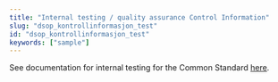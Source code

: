 ```yaml
---
title: "Internal testing / quality assurance Control Information"
slug: "dsop_kontrollinformasjon_test"
id: "dsop_kontrollinformasjon_test"
keywords: ["sample"]
---
```


See documentation for internal testing for the Common Standard
[here](https://dokumentasjon.dsop.no/dsop_kontroll_test.html).